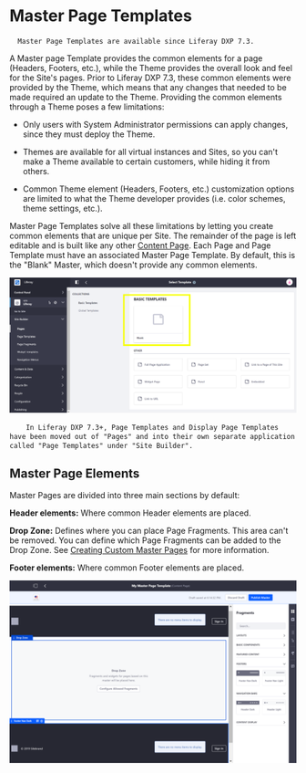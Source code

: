 # Master Page Templates

```note::
  Master Page Templates are available since Liferay DXP 7.3.
```

A Master page Template provides the common elements for a page (Headers, Footers, etc.), while the Theme provides the overall look and feel for the Site's pages. Prior to Liferay DXP 7.3, these common elements were provided by the Theme, which means that any changes that needed to be made required an update to the Theme. Providing the common elements through a Theme poses a few limitations:

* Only users with System Administrator permissions can apply changes, since they must deploy the Theme.

* Themes are available for all virtual instances and Sites, so you can't make a Theme available to certain customers, while hiding it from others.

* Common Theme element (Headers, Footers, etc.) customization options are limited to what the Theme developer provides (i.e. color schemes, theme settings, etc.).

Master Page Templates solve all these limitations by letting you create common elements that are unique per Site. The remainder of the page is left editable and is built like any other [Content Page](./04-building-content-pages.md). Each Page and Page Template must have an associated Master Page Template. By default, this is the "Blank" Master, which doesn't provide any common elements.

![The Blank Master Page Template is the default for Pages, and Page Templates.](./master-pages/images/01.png)

```note::
    In Liferay DXP 7.3+, Page Templates and Display Page Templates have been moved out of "Pages" and into their own separate application called "Page Templates" under "Site Builder".
```

## Master Page Elements

Master Pages are divided into three main sections by default: 

**Header elements:** Where common Header elements are placed.

**Drop Zone:** Defines where you can place Page Fragments. This area can't be removed. 
You can define which Page Fragments can be added to the Drop Zone. See 
[Creating Custom Master Pages](creating-custom-master-pages) for more 
information.

**Footer elements:** Where common Footer elements are placed.

![The Page Template is organized into three key areas: Header, Drop Zone, and Footer.](./master-pages/images/02.png)